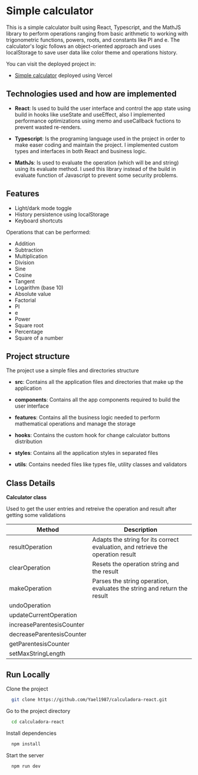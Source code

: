 
# Simple calculator

This is a simple calculator built using React, Typescript, and the MathJS library to perform operations ranging from basic arithmetic to working with trigonometric functions, powers, roots, and constants like PI and e. The calculator's logic follows an object-oriented approach and uses localStorage to save user data like color theme and operations history.

You can visit the deployed project in:

- [Simple calculator](https://calculadora-react-am79l8j6z-yael1987.vercel.app/) deployed using Vercel

## Technologies used and how are implemented

- **React**: Is used to build the user interface and control the app state using build in hooks like useState and useEffect, also I implemented performance optimizations using memo and useCallback fuctions to prevent wasted re-renders.

- **Typescript**: Is the programing language used in the project in order to make easer coding and maintain the project. I implemented custom types and interfaces in both React and business logic.

- **MathJs**: Is used to evaluate the operation (which will be and string) using its evaluate method. I used this library instead of the build in evaluate function of Javascript to prevent some security problems.
## Features

- Light/dark mode toggle
- History persistence using localStorage
- Keyboard shortcuts

Operations that can be performed:

- Addition
- Subtraction
- Multiplication
- Division
- Sine
- Cosine
- Tangent
- Logarithm (base 10)
- Absolute value
- Factorial
- PI
- e
- Power
- Square root
- Percentage
- Square of a number
## Project structure
The project use a simple files and directories structure
- **src**: Contains all the application files and directories that make up the application

- **components**: Contains all the app components required to build the user interface

- **features**: Contains all the business logic needed to perform mathematical operations and manage the storage

- **hooks**: Contains the custom hook for change calculator buttons distribution

- **styles**: Contains all the application styles in separated files

- **utils**: Contains needed files like types file, utility classes and validators 


## Class Details

**Calculator class**

Used to get the user entries and retreive the operation and result after getting some validations
    
| **Method**                | **Description**                                                                 |
|---------------------------|---------------------------------------------------------------------------------|
| resultOperation           | Adapts the string for its correct evaluation, and retrieve the operation result |
| clearOperation            | Resets the operation string and the result                                      |
| makeOperation             | Parses the string operation, evaluates the string and return the result         |
| undoOperation             |                                                                                 |
| updateCurrentOperation    |                                                                                 |
| increaseParentesisCounter |                                                                                 |
| decreaseParentesisCounter |                                                                                 |
| getParentesisCounter      |                                                                                 |
| setMaxStringLength        |                                                                                 |



## Run Locally

Clone the project

```bash
  git clone https://github.com/Yael1987/calculadora-react.git
```

Go to the project directory

```bash
  cd calculadora-react
```

Install dependencies

```bash
  npm install
```

Start the server

```bash
  npm run dev
```